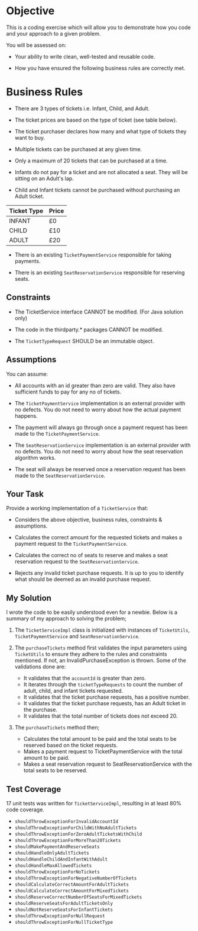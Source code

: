 # Objective

This is a coding exercise which will allow you to demonstrate how you code and your approach to a given problem.

You will be assessed on:

- Your ability to write clean, well-tested and reusable code.

- How you have ensured the following business rules are correctly met.

# Business Rules

- There are 3 types of tickets i.e. Infant, Child, and Adult.

- The ticket prices are based on the type of ticket (see table below).

- The ticket purchaser declares how many and what type of tickets they want to buy.

- Multiple tickets can be purchased at any given time.

- Only a maximum of 20 tickets that can be purchased at a time.

- Infants do not pay for a ticket and are not allocated a seat. They will be sitting on an Adult's lap.

- Child and Infant tickets cannot be purchased without purchasing an Adult ticket.

|   Ticket Type    |     Price   |
| ---------------- | ----------- |
|    INFANT        |    £0       |
|    CHILD         |    £10      |
|    ADULT         |    £20      |

- There is an existing `TicketPaymentService` responsible for taking payments.

- There is an existing `SeatReservationService` responsible for reserving seats.

## Constraints

- The TicketService interface CANNOT be modified. (For Java solution only)

- The code in the thirdparty.* packages CANNOT be modified.

- The `TicketTypeRequest` SHOULD be an immutable object.

## Assumptions

You can assume:

- All accounts with an id greater than zero are valid. They also have sufficient funds to pay for any no of tickets.

- The `TicketPaymentService` implementation is an external provider with no defects. You do not need to worry about how the actual payment happens.

- The payment will always go through once a payment request has been made to the `TicketPaymentService`.

- The `SeatReservationService` implementation is an external provider with no defects. You do not need to worry about how the seat reservation algorithm works.

- The seat will always be reserved once a reservation request has been made to the `SeatReservationService`.

## Your Task

Provide a working implementation of a `TicketService` that:

- Considers the above objective, business rules, constraints & assumptions.

- Calculates the correct amount for the requested tickets and makes a payment request to the `TicketPaymentService`.

- Calculates the correct no of seats to reserve and makes a seat reservation request to the `SeatReservationService`.

- Rejects any invalid ticket purchase requests. It is up to you to identify what should be deemed as an invalid purchase request.

## My Solution

I wrote the code to be easily understood even for a newbie. Below is a summary of my approach to solving the problem;

1. The `TicketServiceImpl` class is initialized with instances of `TicketUtils`, `TicketPaymentService` and `SeatReservationService`.

2. The `purchaseTickets` method first validates the input parameters using `TicketUtils` to ensure they adhere to the rules and constraints mentioned. 
If not, an InvalidPurchaseException is thrown. Some of the validations done are:
   - It validates that the `accountId` is greater than zero.
   - It iterates through the `ticketTypeRequests` to count the number of adult, child, and infant tickets requested.
   - It validates that the ticket purchase requests, has a positive number.
   - It validates that the ticket purchase requests, has an Adult ticket in the purchase. 
   - It validates that the total number of tickets does not exceed 20. 

3. The `purchaseTickets` method then;
   - Calculates the total amount to be paid and the total seats to be reserved based on the ticket requests. 
   - Makes a payment request to TicketPaymentService with the total amount to be paid.
   - Makes a seat reservation request to SeatReservationService with the total seats to be reserved.
     
## Test Coverage

17 unit tests was written for `TicketServiceImpl`, resulting in at least 80% code coverage.
- `shouldThrowExceptionForInvalidAccountId`
- `shouldThrowExceptionForChildWithNoAdultTickets`
- `shouldThrowExceptionForZeroAdultTicketsWithChild`
- `shouldThrowExceptionForMoreThan20Tickets`
- `shouldMakePaymentAndReserveSeats`
- `shouldHandleOnlyAdultTickets`
- `shouldHandleChildAndInfantWithAdult`
- `shouldHandleMaxAllowedTickets`
- `shouldThrowExceptionForNoTickets`
- `shouldThrowExceptionForNegativeNumberOfTickets`
- `shouldCalculateCorrectAmountForAdultTickets`
- `shouldCalculateCorrectAmountForMixedTickets`
- `shouldReserveCorrectNumberOfSeatsForMixedTickets`
- `shouldReserveSeatsForAdultTicketsOnly`
- `shouldNotReserveSeatsForInfantTickets`
- `shouldThrowExceptionForNullRequest`
- `shouldThrowExceptionForNullTicketType`